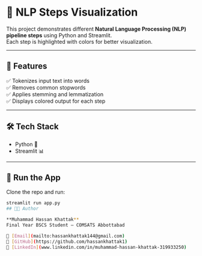 # 🌟 NLP Steps Visualization  

This project demonstrates different **Natural Language Processing (NLP) pipeline steps** using Python and Streamlit.  
Each step is highlighted with colors for better visualization.  

---

## 🔑 Features  
✅ Tokenizes input text into words  
✅ Removes common stopwords  
✅ Applies stemming and lemmatization  
✅ Displays colored output for each step  

---

## 🛠️ Tech Stack  
- Python 🐍  
- Streamlit 📊  

---

## 🚀 Run the App  
Clone the repo and run:  

```bash
streamlit run app.py
## 👨‍💻 Author

**Muhammad Hassan Khattak**  
Final Year BSCS Student – COMSATS Abbottabad  

📧 [Email](mailto:hassankhattak144@gmail.com)  
🐙 [GitHub](https://github.com/hassankhattak1)  
🔗 [LinkedIn](www.linkedin.com/in/muhammad-hassan-khattak-319933250)  
